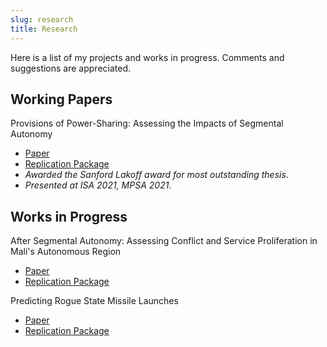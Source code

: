 ```yaml
---
slug: research
title: Research
---
```


Here is a list of my projects and works in progress. Comments and suggestions are appreciated. 

## Working Papers

Provisions of Power-Sharing: Assessing the Impacts of Segmental Autonomy 
* [Paper](https://github.com/tjbrailey/SeniorThesis/blob/master/paper/psp.pdf) 
* [Replication Package](https://github.com/tjbrailey/SeniorThesis) 
* *Awarded the Sanford Lakoff award for most outstanding thesis*. 
* *Presented at ISA 2021, MPSA 2021*.

## Works in Progress

After Segmental Autonomy: Assessing Conflict and Service Proliferation in Mali's Autonomous Region 
* [Paper](https://github.com/tjbrailey/RegionalAutonomyGIS/blob/master/paper/reg_aut_mali.pdf) 
* [Replication Package](https://github.com/tjbrailey/RegionalAutonomyGIS) 

Predicting Rogue State Missile Launches 
* [Paper](https://github.com/tjbrailey/MissileTest/blob/master/paper/rouge_state_missiles.pdf) 
* [Replication Package](https://github.com/tjbrailey/MissileTest)

